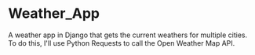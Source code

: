 # Weather_App
A weather app in Django that gets the current weathers for multiple cities. To do this, I'll use Python Requests to call the Open Weather Map API.
